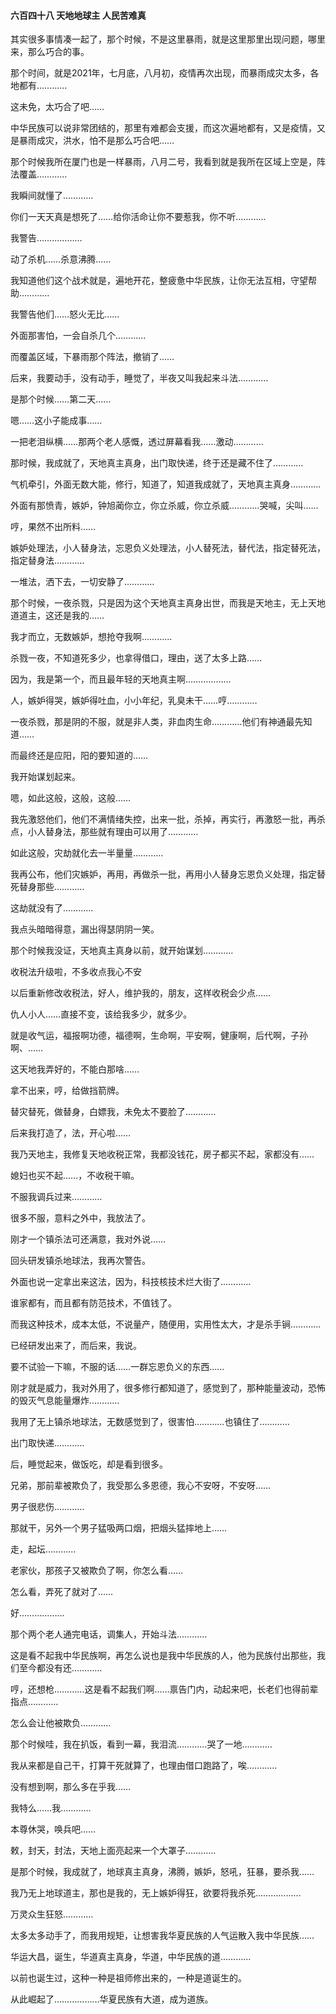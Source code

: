 #### 六百四十八 天地地球主 人民苦难真

其实很多事情凑一起了，那个时候，不是这里暴雨，就是这里那里出现问题，哪里来，那么巧合的事。

那个时间，就是2021年，七月底，八月初，疫情再次出现，而暴雨成灾太多，各地都有…………

这未免，太巧合了吧……

中华民族可以说非常团结的，那里有难都会支援，而这次遍地都有，又是疫情，又是暴雨成灾，洪水，怕不是那么巧合吧……

那个时候我所在厦门也是一样暴雨，八月二号，我看到就是我所在区域上空是，阵法覆盖…………

我瞬间就懂了…………

你们一天天真是想死了……给你活命让你不要惹我，你不听…………

我警告………………

动了杀机……杀意沸腾……

我知道他们这个战术就是，遍地开花，整疲惫中华民族，让你无法互相，守望帮助…………

我警告他们……怒火无比……

外面那害怕，一会自杀几个…………

而覆盖区域，下暴雨那个阵法，撤销了……

后来，我要动手，没有动手，睡觉了，半夜又叫我起来斗法…………

是那个时候……第二天……

嗯……这小子能成事……

一把老泪纵横……那两个老人感慨，透过屏幕看我……激动…………

那时候，我成就了，天地真主真身，出门取快递，终于还是藏不住了…………

气机牵引，外面无数大能，修行，知道了，知道我成就了，天地真主真身…………

外面有那愤青，嫉妒，钟旭蔺你立，你立杀威，你立杀威…………哭喊，尖叫……

哼，果然不出所料……

嫉妒处理法，小人替身法，忘恩负义处理法，小人替死法，替代法，指定替死法，指定替身法…………

一堆法，洒下去，一切安静了…………

那个时候，一夜杀戮，只是因为这个天地真主真身出世，而我是天地主，无上天地道道主，这还是我的……

我才而立，无数嫉妒，想抢夺我啊…………

杀戮一夜，不知道死多少，也拿得借口，理由，送了太多上路……

因为，我是第一个，而且最年轻的天地真主啊………………

人，嫉妒得哭，嫉妒得吐血，小小年纪，乳臭未干……哼…………

一夜杀戮，那是阴的不服，就是非人类，非血肉生命…………他们有神通最先知道……

而最终还是应阳，阳的要知道的……

我开始谋划起来。

嗯，如此这般，这般，这般……

我先激怒他们，他们不满情绪失控，出来一批，杀掉，再实行，再激怒一批，再杀点，小人替身法，那些就有理由可以用了…………

如此这般，灾劫就化去一半量量…………

我再公布，他们灾嫉妒，再用，再做杀一批，再用小人替身忘恩负义处理，指定替死替身那些…………

这劫就没有了…………

我点头暗暗得意，漏出得瑟阴阴一笑。

那个时候我没证，天地真主真身以前，就开始谋划…………

收税法升级啦，不多收点我心不安

以后重新修改收税法，好人，维护我的，朋友，这样收税会少点……

仇人小人……直接不变，该给我多少，就多少。

就是收气运，福报啊功德，福德啊，生命啊，平安啊，健康啊，后代啊，子孙啊、……

这天地我弄好的，不能白那啥……

拿不出来，哼，给做挡箭牌。

替灾替死，做替身，白嫖我，未免太不要脸了…………

后来我打造了，法，开心啦……

我乃天地主，我修复天地收税正常，我都没钱花，房子都买不起，家都没有……

媳妇也买不起……，不收税干嘛。

不服我调兵过来…………

很多不服，意料之外中，我放法了。

刚才一个镇杀法可还满意，我对外说……

回头研发镇杀地球法，我再次警告。

外面也说一定拿出来这法，因为，科技核技术烂大街了…………

谁家都有，而且都有防范技术，不值钱了。

而我这种技术，成本太低，不说量产，随便用，实用性太大，才是杀手锏…………

已经研发出来了，而后来，我说。

要不试验一下嘛，不服的话……一群忘恩负义的东西……

刚才就是威力，我对外用了，很多修行都知道了，感觉到了，那种能量波动，恐怖的毁灭气息能量爆炸…………

我用了无上镇杀地球法，无数感觉到了，很害怕…………也镇住了…………

出门取快递…………

后，睡觉起来，做饭吃，却是看到很多。

兄弟，那前辈被欺负了，我受那么多恩德，我心不安呀，不安呀……

男子很悲伤…………

那就干，另外一个男子猛吸两口烟，把烟头猛摔地上……

走，起坛…………

老家伙，那孩子又被欺负了啊，你怎么看……

怎么看，弄死了就对了……

好………………

那个两个老人通完电话，调集人，开始斗法…………

这是看不起我中华民族啊，再怎么说也是我中华民族的人，他为民族付出那些，我们至今都没有还…………

哼，还想枪…………这是看不起我们啊……禀告门内，动起来吧，长老们也得前辈指点…………

怎么会让他被欺负…………

那个时候哇，我在扒饭，看到一幕，我泪流…………哭了一地…………

我从来都是自己干，打算干死就算了，也理由借口跑路了，唉…………

没有想到啊，那么多在乎我……

我特么……我…………

本尊休哭，唤兵吧……

敕，封天，封法，天地上面亮起来一个大罩子…………

是那个时候，我成就了，地球真主真身，沸腾，嫉妒，怒吼，狂暴，要杀我……

我乃无上地球道主，那也是我的，无上嫉妒得狂，欲要将我杀死………………

万灵众生狂怒…………

太多太多动手了，而我用规矩，让想害我华夏民族的人气运散入我中华民族……

华运大昌，诞生，华道真主真身，华道，中华民族的道…………

以前也诞生过，这种一种是祖师修出来的，一种是道诞生的。

从此崛起了………………华夏民族有大道，成为道族。


